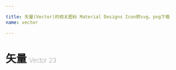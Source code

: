 ```yaml
---

title: 矢量(Vector)的相关图标 Material Designs Icon转svg、png下载
name: vector

---
```


# 矢量  <small style="font-size: 60%;font-weight: 100">Vector <span class="badge-secondary badge">23</span> </small>

<search tag="vector" :max="0"/>

